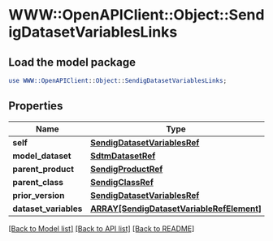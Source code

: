 # WWW::OpenAPIClient::Object::SendigDatasetVariablesLinks

## Load the model package
```perl
use WWW::OpenAPIClient::Object::SendigDatasetVariablesLinks;
```

## Properties
Name | Type | Description | Notes
------------ | ------------- | ------------- | -------------
**self** | [**SendigDatasetVariablesRef**](SendigDatasetVariablesRef.md) |  | [optional] 
**model_dataset** | [**SdtmDatasetRef**](SdtmDatasetRef.md) |  | [optional] 
**parent_product** | [**SendigProductRef**](SendigProductRef.md) |  | [optional] 
**parent_class** | [**SendigClassRef**](SendigClassRef.md) |  | [optional] 
**prior_version** | [**SendigDatasetVariablesRef**](SendigDatasetVariablesRef.md) |  | [optional] 
**dataset_variables** | [**ARRAY[SendigDatasetVariableRefElement]**](SendigDatasetVariableRefElement.md) |  | [optional] 

[[Back to Model list]](../README.md#documentation-for-models) [[Back to API list]](../README.md#documentation-for-api-endpoints) [[Back to README]](../README.md)



